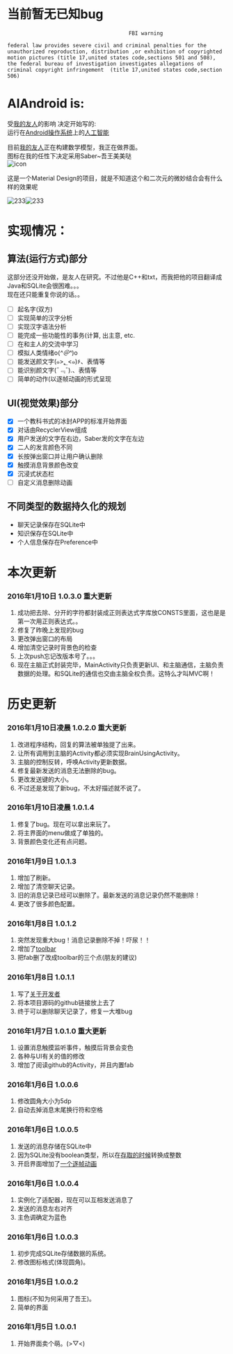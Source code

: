 # 当前暂无已知bug
                                           FBI warning


`federal law provides severe civil and criminal penalties for the unauthorized reproduction,
distribution ,or exhibition of copyrighted motion pictures (title 17,united states code,sections 501 and 508),
the federal bureau of investigation investigates allegations of criminal copyright infringement 
(title 17,united states code,section 506)`


# AIAndroid is:
受[我的友人](https://github.com/Wimacs)的影响 决定开始写的:<br/>
运行在[Android操作系统](http://baike.baidu.com/link?url=Fq6NnG8s-GSI9lQ3EsBQyI0Km0zICP-RA4kNTK4083ZGfQ9CBZ2Ews7V-zlmPulmX6qG7mbMYXpdpayxfPfKf7GAzQxtxLJzVYnVHG47Pw3)上的[人工智能](http://baike.baidu.com/link?url=vd1SM2trGRrWeWv5uerz1PTu1G1PTLQTBgNXTd9bDGoWizhDFFdZlR8KnHpTxZE3eLcJvV0YXs-OwDdvNWHvi6LzMWf5oRnuaj2E1BL7QOq)<br/>

目前[我的友人](https://github.com/Wimacs)正在构建数学模型，我正在做界面。<br/>
图标在我的任性下决定采用Saber~吾王美美哒<br/>
![icon](https://github.com/ice1000/AIAndroid/blob/master/app/src/main/res/mipmap-xhdpi/ic_launcher.png)

这是一个Material Design的项目，就是不知道这个和二次元的微妙结合会有什么样的效果呢<br/>

![233](https://github.com/ice1000/dialogs/blob/master/通用raw/screencut_0x00.png)![233](https://github.com/ice1000/dialogs/blob/master/通用raw/screencut_0x01.png)

# 实现情况：

## 算法(运行方式)部分

这部分还没开始做，是友人在研究。不过他是C++和txt，而我把他的项目翻译成Java和SQLite会很困难。。。<br/>
现在还只能重复你说的话。。<br/>

- [ ] 起名字(双方)
- [ ] 实现简单的汉字分析
- [ ] 实现汉字语法分析
- [ ] 能完成一些功能性的事务(计算, 出主意, etc.
- [ ] 在和主人的交流中学习
- [ ] 模拟人类情绪o(*^＠^*)o
- [ ] 能发送颜文字(๑>؂<๑)۶、表情等
- [ ] 能识别颜文字(¯﹃¯).、表情等
- [ ] 简单的动作(以逐帧动画的形式呈现

## UI(视觉效果)部分
- [X] 一个教科书式的冰封APP的标准开始界面
- [X] 对话由RecyclerView组成
- [X] 用户发送的文字在右边，Saber发的文字在左边
- [X] 二人的发言颜色不同
- [X] 长按弹出窗口并让用户确认删除
- [X] 触摸消息背景颜色改变
- [X] 沉浸式状态栏
- [ ] 自定义消息删除动画

## 不同类型的数据持久化的规划
+ 聊天记录保存在SQLite中
+ 知识保存在SQLite中
+ 个人信息保存在Preference中

# 本次更新 

### 2016年1月10日 1.0.3.0 重大更新
1. 成功把去除、分开的字符都封装成正则表达式字库放CONSTS里面，这也是是第一次用正则表达式。。
1. 修复了昨晚上发现的bug
1. 更改弹出窗口的布局
1. 增加清空记录时背景色的检查
1. 上次push忘记改版本号了。。。
1. 现在主脑正式封装完毕，MainActivity只负责更新UI、和主脑通信，主脑负责数据的处理。和SQLite的通信也交由主脑全权负责。这特么才叫MVC啊！

# 历史更新

### 2016年1月10日凌晨 1.0.2.0 重大更新
1. 改进程序结构，回复的算法被单独提了出来。
1. 让所有调用到主脑的Activity都必须实现BrainUsingActivity。
1. 主脑的控制反转，呼唤Activity更新数据。
1. 修复最新发送的消息无法删除的bug。
1. 更改发送键的大小。
1. 不过还是发现了新bug，不太好描述就不说了。

### 2016年1月10日凌晨 1.0.1.4
1. 修复了bug。现在可以拿出来玩了。
1. 将主界面的menu做成了单独的。
1. 背景颜色变化还有点问题。

### 2016年1月9日 1.0.1.3
1. 增加了刷新。
1. 增加了清空聊天记录。
1. 旧的消息记录已经可以删除了。最新发送的消息记录仍然不能删除！
1. 更改了很多颜色配置。

### 2016年1月8日 1.0.1.2
1. 突然发现重大bug！消息记录删除不掉！吓尿！！
1. 增加了[toolbar](https://github.com/ice1000/AIAndroid/blob/master/app/src/main/res/layout-v11/toolbar.xml)
1. 把fab删了改成toolbar的三个点(朋友的建议)

### 2016年1月8日 1.0.1.1
1. 写了[关于开发者](https://github.com/ice1000/AIAndroid/blob/master/app/src/main/res/layout/activity_about_me.xml)
1. 将本项目源码的github链接放上去了
1. 终于可以删除聊天记录了，修复一大堆bug

### 2016年1月7日 1.0.1.0 重大更新
1. 设置消息触摸监听事件，触摸后背景会变色
1. 各种与UI有关的值的修改
1. 增加了阅读github的Activity，并且内置fab

### 2016年1月6日 1.0.0.6
1. 修改圆角大小为5dp
1. 自动去掉消息末尾换行符和空格

### 2016年1月6日 1.0.0.5
1. 发送的消息存储在SQLite中
1. 因为SQLite没有boolean类型，所以在[存取的时候](https://github.com/ice1000/AIAndroid/blob/master/app/src/main/java/database/SQLiteManager.java)转换成整数
1. 开启界面增加了[一个逐帧动画](https://github.com/ice1000/AIAndroid/blob/master/app/src/main/res/drawable/saber_shake.xml)

### 2016年1月6日 1.0.0.4
1. 实例化了适配器，现在可以互相发送消息了
1. 发送的消息左右对齐
1. 主色调确定为蓝色

### 2016年1月6日 1.0.0.3
1. 初步完成SQLite存储数据的系统。
1. 修改图标格式(体现圆角)。

### 2016年1月5日 1.0.0.2
1. 图标(不知为何采用了吾王)。
1. 简单的界面

### 2016年1月5日 1.0.0.1
1. 开始界面卖个萌。(>▽<)
